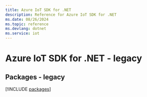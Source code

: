 ```yaml
---
title: Azure IoT SDK for .NET
description: Reference for Azure IoT SDK for .NET
ms.date: 08/26/2024
ms.topic: reference
ms.devlang: dotnet
ms.service: iot
---
```

# Azure IoT SDK for .NET - legacy
## Packages - legacy
[!INCLUDE [packages](iot-index.md)]
